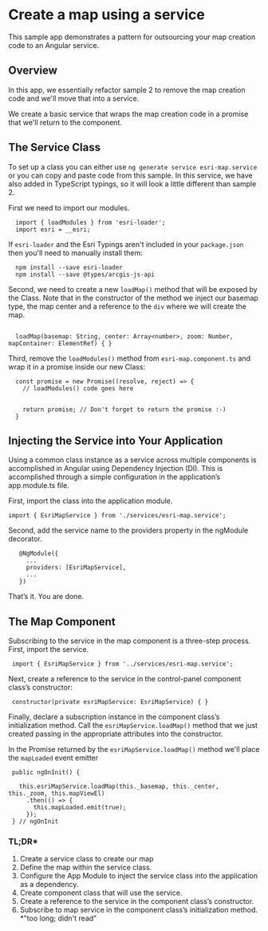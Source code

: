 # Create a map using a service 

This sample app demonstrates a pattern for outsourcing your map creation code to an Angular service.

## Overview
In this app, we essentially refactor sample 2 to remove the map creation code and we'll move that into a service.

We create a basic service that wraps the map creation code in a promise that we'll return to the component.

## The Service Class
To set up a class you can either use `ng generate service esri-map.service` or you can copy and paste code from this sample. In this service, we have also added in TypeScript typings, so it will look a little different than sample 2. 

First we need to import our modules. 

```
  import { loadModules } from 'esri-loader';
  import esri = __esri;

```

If `esri-loader` and the Esri Typings aren't included in your `package.json` then you'll need to manually install them:

```
  npm install --save esri-loader
  npm install --save @types/arcgis-js-api

```

Second, we need to create a new `loadMap()` method that will be exposed by the Class. Note that in the constructor of the method we inject our basemap type, the map center and a reference to the `div` where we will create the map.

```

  loadMap(basemap: String, center: Array<number>, zoom: Number, mapContainer: ElementRef) { }

```

Third, remove the `loadModules()` method from `esri-map.component.ts` and wrap it in a promise inside our new Class:

```
  const promise = new Promise((resolve, reject) => {  
    // loadModules() code goes here
    
    
    return promise; // Don't forget to return the promise :-)
  }

```


## Injecting the Service into Your Application
 Using a common class instance as a service across multiple components is accomplished in Angular using Dependency Injection (DI).  This is accomplished through a simple configuration in the application’s app.module.ts file.
 
 First, import the class into the application module.
 ```
 import { EsriMapService } from './services/esri-map.service';
 ```
 Second, add the service name to the providers property in the ngModule decorator.
 
 ```
    @NgModule({
      ...
      providers: [EsriMapService],
      ...
    })
 ```
 That’s it.  You are done.
 
 ## The Map Component
 Subscribing to the service in the map component is a three-step process.  First, import the service.
 ```
  import { EsriMapService } from '../services/esri-map.service';
 ```
 Next, create a reference to the service in the control-panel component class’s constructor:
 
 ```
  constructor(private esriMapService: EsriMapService) { }
 ```
 Finally, declare a subscription instance in the component class’s initialization method.  Call the `esriMapService.loadMap()` method that we just created passing in the appropriate attributes into the constructor.
 
In the Promise returned by the `esriMapService.loadMap()` method we'll place the `mapLoaded` event emitter
 
 ```
  public ngOnInit() {

    this.esriMapService.loadMap(this._basemap, this._center, this._zoom, this.mapViewEl)
      .then(() => {
        this.mapLoaded.emit(true);
      });
  } // ngOnInit
 ```
 
### TL;DR*
1.	Create a service class to create our map
2.	Define the map within the service class.
3.	Configure the App Module to inject the service class into the application as a dependency.
4.	Create component class that will use the service.
5.	Create a reference to the service in the component class’s constructor.
6.	Subscribe to map service in the component class’s initialization method.
*"too long; didn't read"
